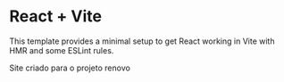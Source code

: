 # React + Vite

This template provides a minimal setup to get React working in Vite with HMR and some ESLint rules.

Site criado para o projeto renovo
